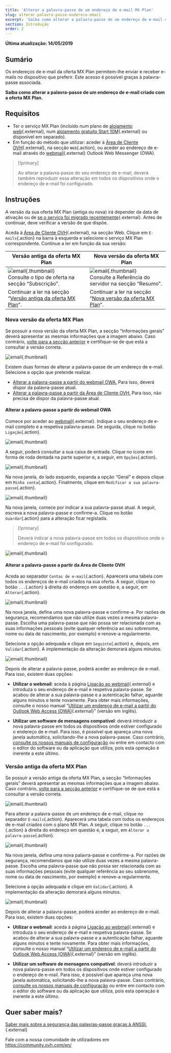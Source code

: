 ```yaml
---
title: 'Alterar a palavra-passe de um endereço de e-mail MX Plan'
slug: alterar-palavra-passe-endereco-email
excerpt: 'Saiba como alterar a palavra-passe de um endereço de e-mail criado com a oferta MX Plan'
section: Introdução
order: 2
---
```


**Última atualização: 14/05/2019**

## Sumário

Os endereços de e-mail da oferta MX Plan permitem-lhe enviar e receber e-mails no dispositivo que preferir. Este acesso é possível graças à palavra-passe associada.

**Saiba como alterar a palavra-passe de um endereço de e-mail criado com a oferta MX Plan.**

## Requisitos

- Ter o serviço MX Plan (incluído num plano de [alojamento web](https://www.ovh.pt/alojamento-partilhado/){.external}, num [alojamento gratuito Start 10M](https://www.ovh.pt/dominios/oferta_alojamento_start10m.xml){.external} ou disponível em separado).
- Em função do método que utilizar: aceder à [Área de Cliente OVH](https://www.ovh.com/auth/?action=gotomanager){.external}, na secção `Web`{.action}, ou aceder ao endereço de e-mail através do [webmail]({ovh_www}/mail/){.external} Outlook Web Messenger (OWA).

> [!primary]
>
> Ao alterar a palavra-passe do seu endereço de e-mail, deverá também reproduzir essa alteração em todos os dispositivos onde o endereço de e-mail foi configurado.
>

## Instruções

A versão da sua oferta MX Plan (antiga ou nova) irá depender da data de ativação ou de [se o serviço foi migrado recentemente]({ovh_www}/mxplan-migration/){.external}. Antes de continuar, deve verificar a versão de que dispõe. 

Aceda à [Área de Cliente OVH](https://www.ovh.com/auth/?action=gotomanager){.external}, na secção Web. Clique em `E-mails`{.action} na barra à esquerda e selecione o serviço MX Plan correspondente. Continue a ler em função da sua versão:

|Versão antiga da oferta MX Plan|Nova versão da oferta MX Plan|
|---|---|
|![email](images/mxplan-password-legacy-step1.png){.thumbnail}<br> Consulte o tipo de oferta na secção “Subscrição”.|![email](images/mxplan-password-new-step1.png){.thumbnail}<br>Consulte a Referência do servidor na secção “Resumo”.|
|Continuar a ler na secção “[Versão antiga da oferta MX Plan](./#versao-antiga-da-oferta-mx-plan)”.|Continuar a ler na secção “[Nova versão da oferta MX Plan](./#nova-versao-da-oferta-mx-plan)”.|

### Nova versão da oferta MX Plan

Se possuir a nova versão da oferta MX Plan, a secção “Informações gerais” deverá apresentar as mesmas informações que a imagem abaixo. Caso contrário, [volte para a secção anterior](./#instrucoes) e certifique-se de que está a consultar a versão correta.  

![email](images/mxplan-password-new-step1.png){.thumbnail}

Existem duas formas de alterar a palavra-passe de um endereço de e-mail. Selecione a opção que pretende realizar.

- [Alterar a palavra-passe a partir do webmail OWA.](./#alterar-a-palavra-passe-a-partir-do-webmail-owa) Para isso, deverá dispor da palavra-passe atual. 
- [Alterar a palavra-passe a partir da Área de Cliente OVH.](./#alterar-a-palavra-passe-a-partir-da-area-de-cliente-ovh) Para isso, não precisa de dispor da palavra-passe atual.

#### Alterar a palavra-passe a partir do webmail OWA

Comece por aceder ao [webmail]({ovh_www}/mail/){.external}. Indique o seu endereço de e-mail completo e a respetiva palavra-passe. De seguida, clique no botão `Ligação`{.action}. 

![email](images/mxplan-password-new-step2.png){.thumbnail}

A seguir, poderá consultar a sua caixa de entrada. Clique no ícone em forma de roda dentada na parte superior e, a seguir, em `Opções`{.action}.

![email](images/mxplan-password-new-step3.png){.thumbnail}

Na nova janela, do lado esquerdo, expanda a opção “Geral” e depois clique em `Minha conta`{.action}. Finalmente, clique em `Modificar a sua palavra-passe`{.action}.

![email](images/mxplan-password-new-step4.png){.thumbnail}

Na nova janela, comece por indicar a sua palavra-passe atual. A seguir, escreva a nova palavra-passe e confirme-a. Clique no botão `Guardar`{.action} para a alteração ficar registada.

> [!primary]
>
> Deverá indicar a nova palavra-passe em todos os dispositivos onde o endereço de e-mail foi configurado.
>

![email](images/mxplan-password-new-step5.png){.thumbnail}

#### Alterar a palavra-passe a partir da Área de Cliente OVH

Aceda ao separador `Contas de e-mail`{.action}. Aparecerá uma tabela com todos os endereços de e-mail criados na sua oferta. A seguir, clique no botão `...`{.action} à direita do endereço em questão e, a seguir, em `Alterar`{.action}.

![email](images/mxplan-password-new-step6.png){.thumbnail}

Na nova janela, defina uma nova palavra-passe e confirme-a. Por razões de segurança, recomendamos que não utilize duas vezes a mesma palavra-passe. Escolha uma palavra-passe que não possa ser relacionada com as suas informações pessoais (evite qualquer referência ao seu sobrenome, nome ou data de nascimento, por exemplo) e renove-a regularmente.

Selecione a opção adequada e clique em `Seguinte`{.action} e, depois, em `Validar`{.action}. A implementação da alteração demorará alguns minutos.

![email](images/mxplan-password-new-step7.png){.thumbnail}

Depois de alterar a palavra-passe, poderá aceder ao endereço de e-mail. Para isso, existem duas opções:

- **Utilizar o webmail**: aceda à página [Ligação ao webmail]({ovh_www}/mail/){.external} e introduza o seu endereço de e-mail e respetiva palavra-passe. Se acabou de alterar a sua palavra-passe e a autenticação falhar, aguarde alguns minutos e tente novamente. Para obter mais informações, consulte o nosso manual “[Utilizar um endereço de e-mail a partir do Outlook Web Access (OWA)](https://docs.ovh.com/gb/en/emails/using-owa/){.external}” (versão em inglês).

- **Utilizar um software de mensagens compatível**: deverá introduzir a nova palavra-passe em todos os dispositivos onde estiver configurado o endereço de e-mail. Para isso, é possível que apareça uma nova janela automática, solicitando-lhe a nova palavra-passe. Caso contrário, [consulte os nossos manuais de configuração](https://docs.ovh.com/pt/emails/) ou entre em contacto com o editor do software ou da aplicação que utiliza, pois esta operação é inerente a este último.

### Versão antiga da oferta MX Plan

Se possuir a versão antiga da oferta MX Plan, a secção “Informações gerais” deverá apresentar as mesmas informações que a imagem abaixo. Caso contrário, [volte para a secção anterior](./#instrucoes) e certifique-se de que está a consultar a versão correta. 

![email](images/mxplan-password-legacy-step1.png){.thumbnail}

Para alterar a palavra-passe de um endereço de e-mail, clique no separador `E-mails`{.action}. Aparecerá uma tabela com todos os endereços de e-mail criados com o plano MX Plan. A seguir, clique no botão `...`{.action} à direita do endereço em questão e, a seguir, em `Alterar a palavra-passe`{.action}.

![email](images/mxplan-password-legacy-step2.png){.thumbnail}

Na nova janela, defina uma nova palavra-passe e confirme-a. Por razões de segurança, recomendamos que não utilize duas vezes a mesma palavra-passe. Escolha uma palavra-passe que não possa ser relacionada com as suas informações pessoais (evite qualquer referência ao seu sobrenome, nome ou data de nascimento, por exemplo) e renove-a regularmente.

Selecione a opção adequada e clique em `Validar`{.action}. A implementação da alteração demorará alguns minutos.

![email](images/mxplan-password-legacy-step3.png){.thumbnail}

Depois de alterar a palavra-passe, poderá aceder ao endereço de e-mail. Para isso, existem duas opções:

- **Utilizar o webmail**: aceda à página [Ligação ao webmail]({ovh_www}/mail/){.external} e introduza o seu endereço de e-mail e respetiva palavra-passe. Se acabou de alterar a sua palavra-passe e a autenticação falhar, aguarde alguns minutos e tente novamente. Para obter mais informações, consulte o nosso manual “[Utilizar um endereço de e-mail a partir do Outlook Web Access (OWA)](../utilisation-roundcube/){.external}” (versão em inglês).

- **Utilizar um software de mensagens compatível**: deverá introduzir a nova palavra-passe em todos os dispositivos onde estiver configurado o endereço de e-mail. Para isso, é possível que apareça uma nova janela automática, solicitando-lhe a nova palavra-passe. Caso contrário, [consulte os nossos manuais de configuração](https://docs.ovh.com/pt/emails/) ou entre em contacto com o editor do software ou da aplicação que utiliza, pois esta operação é inerente a este último.

## Quer saber mais?

[Saber mais sobre a segurança das palavras-passe graças à ANSSI.](http://www.ssi.gouv.fr/en/){.external}

Fale com a nossa comunidade de utilizadores em <https://community.ovh.com/en/>